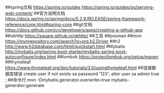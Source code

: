 ##spring文档 
https://spring.io/guides https://spring.io/guides/gs/serving-web-content/ 
##官方说明文档
https://docs.spring.io/spring/docs/5.2.9.RELEASE/spring-framework-reference/core.html#spring-core
##git文档 
https://docs.github.com/cn/developers/apps/creating-a-github-app 
##okhttp 
https://square.github.io/okhttp/ 
##工具
##posman
##mvn
https://mvnrepository.com/search?q=org.h2.Driver
##h2
http://www.h2database.com/html/quickstart.html
#Mybatis
http://mybatis.org/spring-boot-starter/mybatis-spring-boot-autoconfigure/index.html
##lombok
https://projectlombok.org/setup/maven
##thymeleaf
https://www.thymeleaf.org/doc/tutorials/3.0/usingthymeleaf.html
##连接数据库错误
create user if not exists sa password '123';
alter user sa admin true ;
##命令行
mvn -Dmybatis.generator.overwrite=true mybatis-generator:generate

